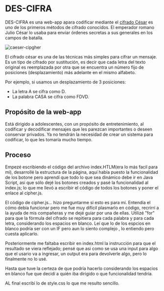 # DES-CIFRA

DES-CIFRA es una web-app apara codificar mediante el [cifrado César](https://en.wikipedia.org/wiki/Caesar_cipher)
es uno de los primeros métodos de cifrado conocidos. El emperador romano Julio
César lo usaba para enviar órdenes secretas a sus generales en los campos de
batalla.

![caeser-cipgher](https://upload.wikimedia.org/wikipedia/commons/thumb/2/2b/Caesar3.svg/2000px-Caesar3.svg.png)

El cifrado césar es una de las técnicas más simples para cifrar un mensaje. Es
un tipo de cifrado por sustitución, es decir que cada letra del texto original
es reemplazada por otra que se encuentra un número fijo de posiciones
(desplazamiento) más adelante en el mismo alfabeto.

Por ejemplo, si usamos un desplazamiento de 3 posiciones:

* La letra A se cifra como D.
* La palabra CASA se cifra como FDVD.

## Propósito de la web-app
Está dirigido a adolescentes, con un propósito de entretenimiento, al codificar y decodificar mensajes que les parezcan importantes o deseen conservar privados.
Ya no tendrán la necesidad de crear un sistema para codificar, lo que les tomaría mucho tiempo.


## Proceso

Empezé escribiendo el código del archivo index.HTLM(era lo más facil para mi), desarrollé la estructura de la página, aquí había puesto la funcionalidad de los botone pero aprendí que todo lo que sea dinámico debe ir en Java Script, asi que sólo dejé los botones creados y pasé la funcionalidad al index.js; lo que me llevó a escribir el código de todos los botones y poner el enlace al cipher.js.

El código de cipher.js... hizo preguntarme si esto es para mí. Entendía el cómo debía funcionar pero me fue muy difícil plasmarlo en código, recrirrí a la ayuda de mis compañeras y me dejé guiar por una de ellas. Utilizé "for" para que la fórmula del cifrado se repitiera para cada palabra y para cada letra, considerando los espacios en blanco. Leí que lo de los espcios en blanco podría ser con un IF pero aun lo siento complejo , lo entiendo pero cuesta aplicarlo. 

Posteriormente me faltaba escribir en index.html la instrucción para que el resultado se viera reflejado; pensé que asi como se usa una input para algo que el usario va a ingresar, un output era para devolverle algo, pero lo finalmente no lo usé.

Hasta que tuve la certeza de que podría hacerlo considerando los espacios en blanco fue que decidí a quién iba dirigido o que funcionalidad tendría.

AL final escribí lo de style.css lo que me resulto sencillo.




